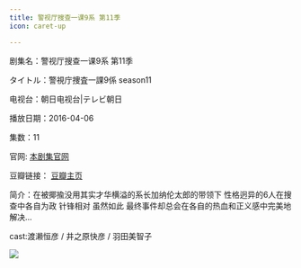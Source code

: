 ```yaml
---
title: 警视厅搜查一课9系 第11季
icon: caret-up

---
```


剧集名：警视厅搜查一课9系 第11季

タイトル：警視庁捜査一課9係 season11

电视台：朝日电视台|テレビ朝日

播放日期：2016-04-06

集数：11

官网: [本剧集官网](https://www.tv-asahi.co.jp/9gakari_11/)

豆瓣链接： [豆瓣主页](https://movie.douban.com/subject/26724275/)


简介：在被揶揄没用其实才华横溢的系长加纳伦太郎的带领下 性格迥异的6人在搜查中各自为政 针锋相对 虽然如此 最终事件却总会在各自的热血和正义感中完美地解决… ​​​

cast:渡濑恒彦 / 井之原快彦 / 羽田美智子

![](https://listpic.tsgsanjiao.com/2016/2016sc1k9xs11.jpg)